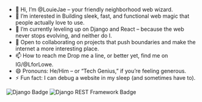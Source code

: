  - 👋 Hi, I’m @LouieJae – your friendly neighborhood web wizard.
- 👀 I’m interested in Building sleek, fast, and functional web magic that people actually love to use.
- 🌱 I’m currently leveling up on Django and React – because the web never stops evolving, and neither do I.
- 💞️ Open to collaborating on projects that push boundaries and make the internet a more interesting place.
- 📫 How to reach me Drop me a line, or better yet, find me on IG/@LforLowe.
- 😄 Pronouns: He/Him – or “Tech Genius,” if you’re feeling generous.
- ⚡ Fun fact: I can debug a website in my sleep (and sometimes have to).

<!---
LouieJae/LouieJae is a ✨ special ✨ repository because its `README.md` (this file) appears on your GitHub profile.
You can click the Preview link to take a look at your changes.
--->
![Django Badge](https://img.shields.io/badge/Django-092E20?style=for-the-badge&logo=django&logoColor=green)
![Django REST Framework Badge](https://img.shields.io/badge/django%20rest-ff1709?style=for-the-badge&logo=django&logoColor=white)
